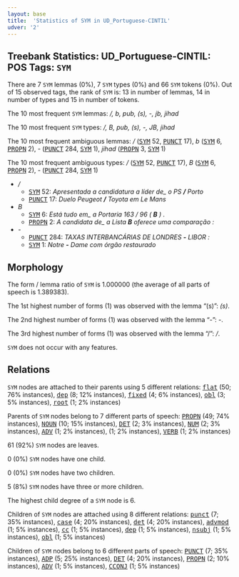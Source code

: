 ```yaml
---
layout: base
title:  'Statistics of SYM in UD_Portuguese-CINTIL'
udver: '2'
---
```


## Treebank Statistics: UD_Portuguese-CINTIL: POS Tags: `SYM`

There are 7 `SYM` lemmas (0%), 7 `SYM` types (0%) and 66 `SYM` tokens (0%).
Out of 15 observed tags, the rank of `SYM` is: 13 in number of lemmas, 14 in number of types and 15 in number of tokens.

The 10 most frequent `SYM` lemmas: <em>/, b, pub, (s), -, jb, jihad</em>

The 10 most frequent `SYM` types:  <em>/, B, pub, (s), -, JB, jihad</em>

The 10 most frequent ambiguous lemmas: <em>/</em> (<tt><a href="pt_cintil-pos-SYM.html">SYM</a></tt> 52, <tt><a href="pt_cintil-pos-PUNCT.html">PUNCT</a></tt> 17), <em>b</em> (<tt><a href="pt_cintil-pos-SYM.html">SYM</a></tt> 6, <tt><a href="pt_cintil-pos-PROPN.html">PROPN</a></tt> 2), <em>-</em> (<tt><a href="pt_cintil-pos-PUNCT.html">PUNCT</a></tt> 284, <tt><a href="pt_cintil-pos-SYM.html">SYM</a></tt> 1), <em>jihad</em> (<tt><a href="pt_cintil-pos-PROPN.html">PROPN</a></tt> 3, <tt><a href="pt_cintil-pos-SYM.html">SYM</a></tt> 1)

The 10 most frequent ambiguous types:  <em>/</em> (<tt><a href="pt_cintil-pos-SYM.html">SYM</a></tt> 52, <tt><a href="pt_cintil-pos-PUNCT.html">PUNCT</a></tt> 17), <em>B</em> (<tt><a href="pt_cintil-pos-SYM.html">SYM</a></tt> 6, <tt><a href="pt_cintil-pos-PROPN.html">PROPN</a></tt> 2), <em>-</em> (<tt><a href="pt_cintil-pos-PUNCT.html">PUNCT</a></tt> 284, <tt><a href="pt_cintil-pos-SYM.html">SYM</a></tt> 1)


* <em>/</em>
  * <tt><a href="pt_cintil-pos-SYM.html">SYM</a></tt> 52: <em>Apresentada a candidatura a líder de_ o PS <b>/</b> Porto</em>
  * <tt><a href="pt_cintil-pos-PUNCT.html">PUNCT</a></tt> 17: <em>Duelo Peugeot <b>/</b> Toyota em Le Mans</em>
* <em>B</em>
  * <tt><a href="pt_cintil-pos-SYM.html">SYM</a></tt> 6: <em>Está tudo em_ a Portaria 163 / 96 ( <b>B</b> ) .</em>
  * <tt><a href="pt_cintil-pos-PROPN.html">PROPN</a></tt> 2: <em>A candidata de_ a Lista <b>B</b> oferece uma comparação :</em>
* <em>-</em>
  * <tt><a href="pt_cintil-pos-PUNCT.html">PUNCT</a></tt> 284: <em>TAXAS INTERBANCÁRIAS DE LONDRES <b>-</b> LIBOR :</em>
  * <tt><a href="pt_cintil-pos-SYM.html">SYM</a></tt> 1: <em>Notre <b>-</b> Dame com órgão restaurado</em>

## Morphology

The form / lemma ratio of `SYM` is 1.000000 (the average of all parts of speech is 1.389383).

The 1st highest number of forms (1) was observed with the lemma “(s)”: <em>(s)</em>.

The 2nd highest number of forms (1) was observed with the lemma “-”: <em>-</em>.

The 3rd highest number of forms (1) was observed with the lemma “/”: <em>/</em>.

`SYM` does not occur with any features.


## Relations

`SYM` nodes are attached to their parents using 5 different relations: <tt><a href="pt_cintil-dep-flat.html">flat</a></tt> (50; 76% instances), <tt><a href="pt_cintil-dep-dep.html">dep</a></tt> (8; 12% instances), <tt><a href="pt_cintil-dep-fixed.html">fixed</a></tt> (4; 6% instances), <tt><a href="pt_cintil-dep-obl.html">obl</a></tt> (3; 5% instances), <tt><a href="pt_cintil-dep-root.html">root</a></tt> (1; 2% instances)

Parents of `SYM` nodes belong to 7 different parts of speech: <tt><a href="pt_cintil-pos-PROPN.html">PROPN</a></tt> (49; 74% instances), <tt><a href="pt_cintil-pos-NOUN.html">NOUN</a></tt> (10; 15% instances), <tt><a href="pt_cintil-pos-DET.html">DET</a></tt> (2; 3% instances), <tt><a href="pt_cintil-pos-NUM.html">NUM</a></tt> (2; 3% instances), <tt><a href="pt_cintil-pos-ADV.html">ADV</a></tt> (1; 2% instances),  (1; 2% instances), <tt><a href="pt_cintil-pos-VERB.html">VERB</a></tt> (1; 2% instances)

61 (92%) `SYM` nodes are leaves.

0 (0%) `SYM` nodes have one child.

0 (0%) `SYM` nodes have two children.

5 (8%) `SYM` nodes have three or more children.

The highest child degree of a `SYM` node is 6.

Children of `SYM` nodes are attached using 8 different relations: <tt><a href="pt_cintil-dep-punct.html">punct</a></tt> (7; 35% instances), <tt><a href="pt_cintil-dep-case.html">case</a></tt> (4; 20% instances), <tt><a href="pt_cintil-dep-det.html">det</a></tt> (4; 20% instances), <tt><a href="pt_cintil-dep-advmod.html">advmod</a></tt> (1; 5% instances), <tt><a href="pt_cintil-dep-cc.html">cc</a></tt> (1; 5% instances), <tt><a href="pt_cintil-dep-dep.html">dep</a></tt> (1; 5% instances), <tt><a href="pt_cintil-dep-nsubj.html">nsubj</a></tt> (1; 5% instances), <tt><a href="pt_cintil-dep-obl.html">obl</a></tt> (1; 5% instances)

Children of `SYM` nodes belong to 6 different parts of speech: <tt><a href="pt_cintil-pos-PUNCT.html">PUNCT</a></tt> (7; 35% instances), <tt><a href="pt_cintil-pos-ADP.html">ADP</a></tt> (5; 25% instances), <tt><a href="pt_cintil-pos-DET.html">DET</a></tt> (4; 20% instances), <tt><a href="pt_cintil-pos-PROPN.html">PROPN</a></tt> (2; 10% instances), <tt><a href="pt_cintil-pos-ADV.html">ADV</a></tt> (1; 5% instances), <tt><a href="pt_cintil-pos-CCONJ.html">CCONJ</a></tt> (1; 5% instances)

